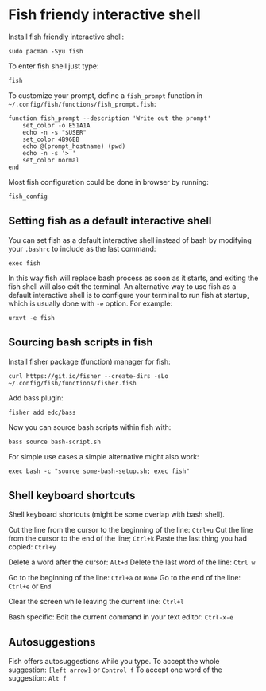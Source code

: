 # Fish friendy interactive shell

Install fish friendly interactive shell:
```
sudo pacman -Syu fish
```

To enter fish shell just type:
```
fish
```

To customize your prompt, define a `fish_prompt` function in `~/.config/fish/functions/fish_prompt.fish`:
```
function fish_prompt --description 'Write out the prompt'
	set_color -o E51A1A
	echo -n -s "$USER"
	set_color 4B96EB 
	echo @(prompt_hostname) (pwd)
	echo -n -s '> '
	set_color normal
end
```

Most fish configuration could be done in browser by running:
```
fish_config
```

## Setting fish as a default interactive shell

You can set fish as a default interactive shell instead of bash by modifying your `.bashrc` to include as the last command:
```
exec fish
```

In this way fish will replace bash process as soon as it starts, and exiting the fish shell will also exit the terminal. An alternative way to use fish as a default interactive shell is to configure your terminal to run fish at startup, which is usually done with `-e` option. For example:
```
urxvt -e fish
```

## Sourcing bash scripts in fish

Install fisher package (function) manager for fish:
```
curl https://git.io/fisher --create-dirs -sLo ~/.config/fish/functions/fisher.fish
```

Add bass plugin:
```
fisher add edc/bass
```

Now you can source bash scripts within fish with:
```
bass source bash-script.sh
```

For simple use cases a simple alternative might also work:
```
exec bash -c "source some-bash-setup.sh; exec fish"
```

## Shell keyboard shortcuts

Shell keyboard shortcuts (might be some overlap with bash shell).

Cut the line from the cursor to the beginning of the line: `Ctrl+u`
Cut the line from the cursor to the end of the line; `Ctrl+k`
Paste the last thing you had copied: `Ctrl+y`

Delete a word after the cursor: `Alt+d`
Delete the last word of the line: `Ctrl w`

Go to the beginning of the line: `Ctrl+a` or `Home`
Go to the end of the line: `Ctrl+e` or `End`

Clear the screen while leaving the current line: `Ctrl+l`

Bash specific:
Edit the current command in your text editor: `Ctrl-x-e`

## Autosuggestions

Fish offers autosuggestions while you type.
To accept the whole suggestion: `[left arrow]` or `Control f`
To accept one word of the suggestion: `Alt f`

